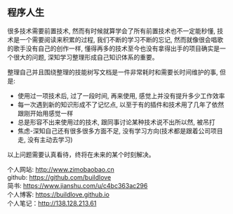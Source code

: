 ## 程序人生

很多技术需要前置技术, 然而有时候就算学会了所有前置技术也不一定能秒懂, 技术是一个需要阅读来积累的过程, 我们不断的学习不断的忘记, 然而就像很会唱歌的歌手没有自己的创作一样, 懂得再多的技术至今也没有拿得出手的项目确实是一个很大的问题, 深知学习整理形成自己知识体系的重要。

整理自己并且围绕整理的技能树写文档是一件非常耗时和需要长时间维护的事, 但是:

- 使用过一项技术后, 过了一段时间, 再来使用, 感觉上并没有提升多少工作效率
- 每一次遇到新的知识形成不了记忆点, 以至于有的插件和技术用了几年了依然跟刚开始用感觉一样
- 总是形容不出来使用过的技术, 跟同事讨论某种技术说不出所以然, 被吊打
- 焦虑-深知自己还有很多很多方面不足, 没有学习方向(技术都是跟着公司项目走, 没有主动去学习)

以上问题需要认真看待，终将在未来的某个时刻解决。

个人网站: http://www.zimobaobao.cn  
github: https://github.com/buildlove  
简书: https://www.jianshu.com/u/c4bc363ac296  
个人博客: https://buildlove.github.io  
个人笔记：http://138.128.213.61  